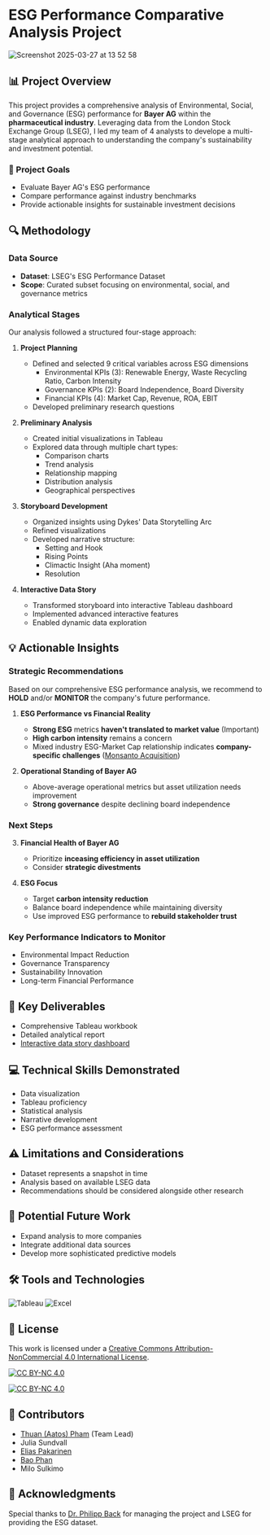 # ESG Performance Comparative Analysis Project
![Screenshot 2025-03-27 at 13 52 58](https://github.com/user-attachments/assets/cfac57ea-25e3-4431-8be4-2ebab45a6cc3)


## 📊 Project Overview

This project provides a comprehensive analysis of Environmental, Social, and Governance (ESG) performance for **Bayer AG** within the **pharmaceutical industry**. Leveraging data from the London Stock Exchange Group (LSEG), I led my team of 4 analysts to develope a multi-stage analytical approach to understanding the company's sustainability and investment potential.

### 🎯 Project Goals

- Evaluate Bayer AG's ESG performance
- Compare performance against industry benchmarks
- Provide actionable insights for sustainable investment decisions

## 🔍 Methodology

### Data Source
- **Dataset**: LSEG's ESG Performance Dataset
- **Scope**: Curated subset focusing on environmental, social, and governance metrics

### Analytical Stages

Our analysis followed a structured four-stage approach:

1. **Project Planning**
   - Defined and selected 9 critical variables across ESG dimensions
     * Environmental KPIs (3): Renewable Energy, Waste Recycling Ratio, Carbon Intensity
     * Governance KPIs (2): Board Independence, Board Diversity
     * Financial KPIs (4): Market Cap, Revenue, ROA, EBIT
   - Developed preliminary research questions

2. **Preliminary Analysis**
   - Created initial visualizations in Tableau
   - Explored data through multiple chart types:
     * Comparison charts
     * Trend analysis
     * Relationship mapping
     * Distribution analysis
     * Geographical perspectives

3. **Storyboard Development**
   - Organized insights using Dykes' Data Storytelling Arc
   - Refined visualizations
   - Developed narrative structure:
     * Setting and Hook
     * Rising Points
     * Climactic Insight (Aha moment)
     * Resolution

4. **Interactive Data Story**
   - Transformed storyboard into interactive Tableau dashboard
   - Implemented advanced interactive features
   - Enabled dynamic data exploration
     
## 💡 Actionable Insights

### Strategic Recommendations

Based on our comprehensive ESG performance analysis, we recommend to **HOLD** and/or **MONITOR** the company's future performance.

1. **ESG Performance vs Financial Reality**
   - **Strong ESG** metrics **haven't translated to market value** (Important)
   - **High carbon intensity** remains a concern
   - Mixed industry ESG-Market Cap relationship indicates **company-specific challenges** ([Monsanto Acquisition](https://www.fiercepharma.com/pharma/worst-deal-ever-bayer-s-market-cap-now-close-to-total-cost-it-paid-for-monsanto))
     
2. **Operational Standing of Bayer AG**
   - Above-average operational metrics but asset utilization needs improvement
   - **Strong governance** despite declining board independence

### Next Steps
3. **Financial Health of Bayer AG**
   - Prioritize **inceasing efficiency in asset utilization**
   - Consider **strategic divestments**

4. **ESG Focus**
   - Target **carbon intensity reduction**
   - Balance board independence while maintaining diversity
   - Use improved ESG performance to **rebuild stakeholder trust**

### Key Performance Indicators to Monitor

- Environmental Impact Reduction
- Governance Transparency
- Sustainability Innovation
- Long-term Financial Performance
  
## 🚀 Key Deliverables

- Comprehensive Tableau workbook
- Detailed analytical report
- [Interactive data story dashboard](https://public.tableau.com/views/ESGInvestmentCaseofBayerAGbyAaltoMikkeli/Story?:language=en-US&:sid=&:redirect=auth&:display_count=n&:origin=viz_share_link)

## 💻 Technical Skills Demonstrated

- Data visualization
- Tableau proficiency
- Statistical analysis
- Narrative development
- ESG performance assessment

## ⚠️ Limitations and Considerations

- Dataset represents a snapshot in time
- Analysis based on available LSEG data
- Recommendations should be considered alongside other research

## 🔮 Potential Future Work

- Expand analysis to more companies
- Integrate additional data sources
- Develop more sophisticated predictive models

## 🛠 Tools and Technologies

![Tableau](https://img.shields.io/badge/Tableau-E97627?style=for-the-badge&logo=Tableau&logoColor=white)
![Excel](https://img.shields.io/badge/Microsoft_Excel-217346?style=for-the-badge&logo=microsoft-excel&logoColor=white)

## 📜 License

This work is licensed under a 
[Creative Commons Attribution-NonCommercial 4.0 International License](http://creativecommons.org/licenses/by-nc/4.0/).

[![CC BY-NC 4.0][cc-by-nc-shield]][cc-by-nc]

[![CC BY-NC 4.0][cc-by-nc-image]][cc-by-nc]

[cc-by-nc]: http://creativecommons.org/licenses/by-nc/4.0/
[cc-by-nc-image]: https://licensebuttons.net/l/by-nc/4.0/88x31.png
[cc-by-nc-shield]: https://img.shields.io/badge/License-CC%20BY--NC%204.0-lightgrey.svg

## 👥 Contributors

- [Thuan (Aatos) Pham](https://www.linkedin.com/in/tbimeo/) (Team Lead) 
- Julia Sundvall
- [Elias Pakarinen](https://www.linkedin.com/in/elias-pakarinen-8a68192a5/)
- [Bao Phan](https://www.linkedin.com/in/bao-phan-911146339/)
- Milo Sulkimo

## 🙏 Acknowledgments

Special thanks to [Dr. Philipp Back](https://www.linkedin.com/in/philippback/) for managing the project and LSEG for providing the ESG dataset.
